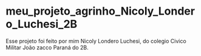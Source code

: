 # meu_projeto_agrinho_Nicoly_Londero_Luchesi_2B
Esse projeto foi feito por mim Nicoly Londero Luchesi, do colegio Civico Militar João zacco Paraná do 2B.
